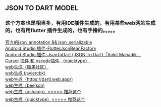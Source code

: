 ## JSON TO DART MODEL
### 这个方案也是相当多，有用IDE插件生成的，有用某些web网站生成的，也有用flutter 插件生成的，也有手撸的。。。。。
   [ 官方的json_annotation && json_serializable ](  https://github.com/google/json_serializable.dart )    <br/>
   [ Android Studio 插件-FlutterJsonBeanFactory]( https://plugins.jetbrains.com/plugin/11415-flutterjsonbeanfactory-only-null-safety- ) <br/>
   [ Android Studio 插件-JsonToDart ​(JSON To Dart)「Ankit Mahadik」​ ]( https://plugins.jetbrains.com/plugin/12562-jsontodart-json-to-dart- )   <br/>
   [ Cursor 插件 和 vscode插件 （quicktype） ​ ]( https://marketplace.visualstudio.com/items?itemName=quicktype.quicktype )   <br/>
   [ web生成（糖果社区） ]( https://fluttercandies.github.io/JsonToDart/#/ )    <br/>
   [ web生成 (javiercbk) ]( https://javiercbk.github.io/json_to_dart/ )   <br/>
   [ web生成（https://dartj.web.app/) ]( https://dartj.web.app/ )    <br/>
   [ web生成（beejson) ]( https://github.com/herowws/beejson?tab=readme-ov-file )    <br/>
   [ web生成（ashamp）⭐️⭐️⭐️⭐️⭐️  推荐这个 ]( https://ashamp.github.io/jsonToDartModel/ )    <br/>
   [ web生成（quicktype）⭐️⭐️⭐️⭐️⭐️  推荐这个 ]( https://app.quicktype.io/ )    <br/>




